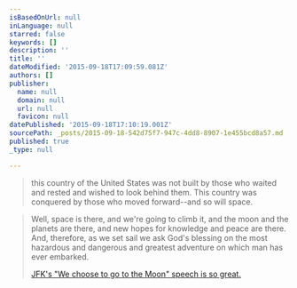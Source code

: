 ```yaml
---
isBasedOnUrl: null
inLanguage: null
starred: false
keywords: []
description: ''
title: ''
dateModified: '2015-09-18T17:09:59.081Z'
authors: []
publisher:
  name: null
  domain: null
  url: null
  favicon: null
datePublished: '2015-09-18T17:10:19.001Z'
sourcePath: _posts/2015-09-18-542d75f7-947c-4dd8-8907-1e455bcd8a57.md
published: true
_type: null

---
```

> this country of the United States was not built by those who waited and rested and wished to look behind them. This country was conquered by those who moved forward--and so will space.

> Well, space is there, and we're going to climb it, and the moon and the planets are there, and new hopes for knowledge and peace are there. And, therefore, as we set sail we ask God's blessing on the most hazardous and dangerous and greatest adventure on which man has ever embarked.
> 
> [JFK's "We choose to go to the Moon" speech is so great.][0]



[0]: https://www.youtube.com/watch?v=ouRbkBAOGEw
